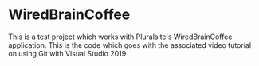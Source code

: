 # WiredBrainCoffee
This is a test project which works with Pluralsite's WiredBrainCoffee application.
This is the code which goes with the associated video tutorial on using Git with Visual Studio 2019
